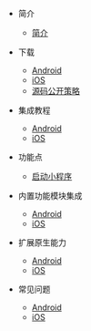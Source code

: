 * 简介

	* [简介](README.md)
	
* 下载

	* [Android](UniMPSDK/SDKDownload/android.md)
	* [iOS](/UniMPSDK/SDKDownload/ios.md)
	* [源码公开策略](/UniMPSDK/SDKDownload/opensource.md)
	
* 集成教程

	* [Android](/UniMPSDK/UseSdk/android.md)
	* [iOS](/UniMPSDK/UseSdk/ios.md)
	
* 功能点
		
	* [启动小程序](/UniMPSDK/Sample/start.md) 
	
* 内置功能模块集成

	* [Android](/UniMPSDK/UseModule/android.md)
	* [iOS](/UniMPSDK/UseModule/ios.md)
		
* 扩展原生能力

	* [Android](/UniMPSDK/Extension/android.md)
	* [iOS](/UniMPSDK/Extension/ios.md)
		
	
* 常见问题

	* [Android](/UniMPSDK/FAQ/android.md)
	* [iOS](/UniMPSDK/FAQ/ios.md)